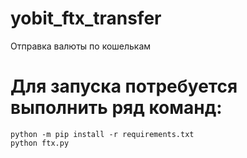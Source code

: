 # yobit_ftx_transfer
Отправка валюты по кошелькам

# Для запуска потребуется выполнить ряд команд:
```
python -m pip install -r requirements.txt
python ftx.py
```

